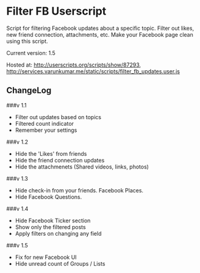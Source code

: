 Filter FB Userscript
====================
Script for filtering Facebook updates about a specific topic. Filter out likes, new friend connection, attachments, etc. Make your Facebook page clean using this script.

Current version: 1.5

Hosted at: http://userscripts.org/scripts/show/87293, http://services.varunkumar.me/static/scripts/filter_fb_updates.user.js

ChangeLog
---------
###v 1.1
- Filter out updates based on topics
- Filtered count indicator
- Remember your settings

###v 1.2
- Hide the 'Likes' from friends
- Hide the friend connection updates
- Hide the attachmenets (Shared videos, links, photos)

###v 1.3
- Hide check-in from your friends. Facebook Places.
- Hide Facebook Questions.

###v 1.4
- Hide Facebook Ticker section
- Show only the filtered posts
- Apply filters on changing any field

###v 1.5
- Fix for new Facebook UI
- Hide unread count of Groups / Lists
